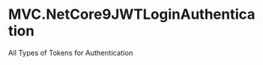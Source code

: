 
# MVC.NetCore9JWTLoginAuthentication































All Types of Tokens for Authentication








